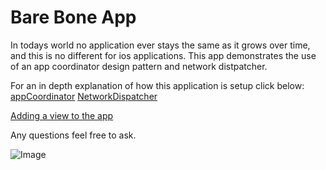 # Bare Bone App
In todays world no application ever stays the same as it grows over time, and this is no different for ios applications.
This app demonstrates the use of an app coordinator design pattern and network distpatcher.

For an in depth explanation of how this application is setup click below:
[appCoordinator](./README_inDepth.md)
[NetworkDispatcher](./README_inDepth_network.md)

[Adding a view to the app](./README_inDepth_addView.md)

Any questions feel free to ask.

![Image](https://s3-us-west-2.amazonaws.com/public-mcgrew/screenshot.png)
